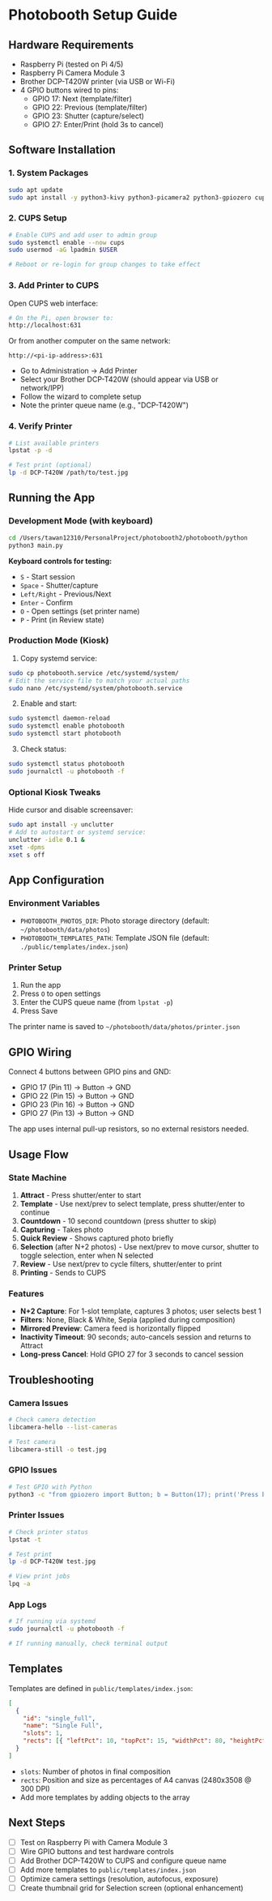# Photobooth Setup Guide

## Hardware Requirements

- Raspberry Pi (tested on Pi 4/5)
- Raspberry Pi Camera Module 3
- Brother DCP-T420W printer (via USB or Wi-Fi)
- 4 GPIO buttons wired to pins:
  - GPIO 17: Next (template/filter)
  - GPIO 22: Previous (template/filter)
  - GPIO 23: Shutter (capture/select)
  - GPIO 27: Enter/Print (hold 3s to cancel)

## Software Installation

### 1. System Packages

```bash
sudo apt update
sudo apt install -y python3-kivy python3-picamera2 python3-gpiozero cups python3-pil
```

### 2. CUPS Setup

```bash
# Enable CUPS and add user to admin group
sudo systemctl enable --now cups
sudo usermod -aG lpadmin $USER

# Reboot or re-login for group changes to take effect
```

### 3. Add Printer to CUPS

Open CUPS web interface:

```bash
# On the Pi, open browser to:
http://localhost:631
```

Or from another computer on the same network:

```
http://<pi-ip-address>:631
```

- Go to Administration → Add Printer
- Select your Brother DCP-T420W (should appear via USB or network/IPP)
- Follow the wizard to complete setup
- Note the printer queue name (e.g., "DCP-T420W")

### 4. Verify Printer

```bash
# List available printers
lpstat -p -d

# Test print (optional)
lp -d DCP-T420W /path/to/test.jpg
```

## Running the App

### Development Mode (with keyboard)

```bash
cd /Users/tawan12310/PersonalProject/photobooth2/photobooth/python
python3 main.py
```

**Keyboard controls for testing:**

- `S` - Start session
- `Space` - Shutter/capture
- `Left/Right` - Previous/Next
- `Enter` - Confirm
- `O` - Open settings (set printer name)
- `P` - Print (in Review state)

### Production Mode (Kiosk)

1. Copy systemd service:

```bash
sudo cp photobooth.service /etc/systemd/system/
# Edit the service file to match your actual paths
sudo nano /etc/systemd/system/photobooth.service
```

2. Enable and start:

```bash
sudo systemctl daemon-reload
sudo systemctl enable photobooth
sudo systemctl start photobooth
```

3. Check status:

```bash
sudo systemctl status photobooth
sudo journalctl -u photobooth -f
```

### Optional Kiosk Tweaks

Hide cursor and disable screensaver:

```bash
sudo apt install -y unclutter
# Add to autostart or systemd service:
unclutter -idle 0.1 &
xset -dpms
xset s off
```

## App Configuration

### Environment Variables

- `PHOTOBOOTH_PHOTOS_DIR`: Photo storage directory (default: `~/photobooth/data/photos`)
- `PHOTOBOOTH_TEMPLATES_PATH`: Template JSON file (default: `./public/templates/index.json`)

### Printer Setup

1. Run the app
2. Press `O` to open settings
3. Enter the CUPS queue name (from `lpstat -p`)
4. Press Save

The printer name is saved to `~/photobooth/data/photos/printer.json`

## GPIO Wiring

Connect 4 buttons between GPIO pins and GND:

- GPIO 17 (Pin 11) → Button → GND
- GPIO 22 (Pin 15) → Button → GND
- GPIO 23 (Pin 16) → Button → GND
- GPIO 27 (Pin 13) → Button → GND

The app uses internal pull-up resistors, so no external resistors needed.

## Usage Flow

### State Machine

1. **Attract** - Press shutter/enter to start
2. **Template** - Use next/prev to select template, press shutter/enter to continue
3. **Countdown** - 10 second countdown (press shutter to skip)
4. **Capturing** - Takes photo
5. **Quick Review** - Shows captured photo briefly
6. **Selection** (after N+2 photos) - Use next/prev to move cursor, shutter to toggle selection, enter when N selected
7. **Review** - Use next/prev to cycle filters, shutter/enter to print
8. **Printing** - Sends to CUPS

### Features

- **N+2 Capture**: For 1-slot template, captures 3 photos; user selects best 1
- **Filters**: None, Black & White, Sepia (applied during composition)
- **Mirrored Preview**: Camera feed is horizontally flipped
- **Inactivity Timeout**: 90 seconds; auto-cancels session and returns to Attract
- **Long-press Cancel**: Hold GPIO 27 for 3 seconds to cancel session

## Troubleshooting

### Camera Issues

```bash
# Check camera detection
libcamera-hello --list-cameras

# Test camera
libcamera-still -o test.jpg
```

### GPIO Issues

```bash
# Test GPIO with Python
python3 -c "from gpiozero import Button; b = Button(17); print('Press button 17...'); b.wait_for_press(); print('Pressed!')"
```

### Printer Issues

```bash
# Check printer status
lpstat -t

# Test print
lp -d DCP-T420W test.jpg

# View print jobs
lpq -a
```

### App Logs

```bash
# If running via systemd
sudo journalctl -u photobooth -f

# If running manually, check terminal output
```

## Templates

Templates are defined in `public/templates/index.json`:

```json
[
  {
    "id": "single_full",
    "name": "Single Full",
    "slots": 1,
    "rects": [{ "leftPct": 10, "topPct": 15, "widthPct": 80, "heightPct": 70 }]
  }
]
```

- `slots`: Number of photos in final composition
- `rects`: Position and size as percentages of A4 canvas (2480x3508 @ 300 DPI)
- Add more templates by adding objects to the array

## Next Steps

- [ ] Test on Raspberry Pi with Camera Module 3
- [ ] Wire GPIO buttons and test hardware controls
- [ ] Add Brother DCP-T420W to CUPS and configure queue name
- [ ] Add more templates to `public/templates/index.json`
- [ ] Optimize camera settings (resolution, autofocus, exposure)
- [ ] Create thumbnail grid for Selection screen (optional enhancement)
